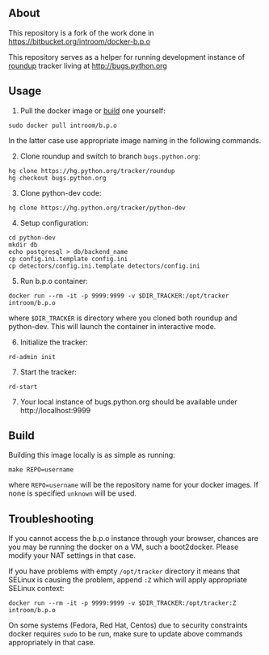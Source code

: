 About
------
This repository is a fork of the work done in https://bitbucket.org/introom/docker-b.p.o

This repository serves as a helper for running development instance of
[roundup](http://roundup-tracker.org/) tracker living at http://bugs.python.org


Usage
------

1. Pull the docker image or [build](#build) one yourself:

  ```
  sudo docker pull introom/b.p.o
  ```

  In the latter case use appropriate image naming in the following commands.

2. Clone roundup and switch to branch `bugs.python.org`:

  ```
  hg clone https://hg.python.org/tracker/roundup
  hg checkout bugs.python.org
  ```

3. Clone python-dev code:

  ```
  hg clone https://hg.python.org/tracker/python-dev
  ```

4. Setup configuration:

  ```
  cd python-dev
  mkdir db
  echo postgresql > db/backend_name
  cp config.ini.template config.ini
  cp detectors/config.ini.template detectors/config.ini
  ```

5. Run b.p.o container:

  ```
  docker run --rm -it -p 9999:9999 -v $DIR_TRACKER:/opt/tracker introom/b.p.o
  ```

  where `$DIR_TRACKER` is directory where you cloned both roundup and python-dev.
  This will launch the container in interactive mode.

6. Initialize the tracker:

  ```
  rd-admin init
  ```

7. Start the tracker:

  ```
  rd-start
  ```

7. Your local instance of bugs.python.org should be available under http://localhost:9999


Build
------

Building this image locally is as simple as running:

```
make REPO=username
```

where `REPO=username` will be the repository name for your docker images.  If none
is specified `unknown` will be used.


Troubleshooting
------

If you cannot access the b.p.o instance through your browser, chances are you
may be running the docker on a VM, such a boot2docker. Please modify your NAT
settings in that case.

If you have problems with empty `/opt/tracker` directory it means that SELinux
is causing the problem, append `:Z` which will apply appropriate SELinux context:

```
docker run --rm -it -p 9999:9999 -v $DIR_TRACKER:/opt/tracker:Z introom/b.p.o
```

On some systems (Fedora, Red Hat, Centos) due to security constraints docker
requires `sudo` to be run, make sure to update above commands appropriately in
that case.
